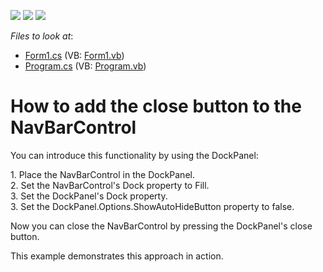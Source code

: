 <!-- default badges list -->
![](https://img.shields.io/endpoint?url=https://codecentral.devexpress.com/api/v1/VersionRange/128633259/13.1.4%2B)
[![](https://img.shields.io/badge/Open_in_DevExpress_Support_Center-FF7200?style=flat-square&logo=DevExpress&logoColor=white)](https://supportcenter.devexpress.com/ticket/details/E2063)
[![](https://img.shields.io/badge/📖_How_to_use_DevExpress_Examples-e9f6fc?style=flat-square)](https://docs.devexpress.com/GeneralInformation/403183)
<!-- default badges end -->
<!-- default file list -->
*Files to look at*:

* [Form1.cs](./CS/WindowsApplication104/Form1.cs) (VB: [Form1.vb](./VB/WindowsApplication104/Form1.vb))
* [Program.cs](./CS/WindowsApplication104/Program.cs) (VB: [Program.vb](./VB/WindowsApplication104/Program.vb))
<!-- default file list end -->
# How to add the close button to the NavBarControl


<p>You can introduce this functionality by using the DockPanel:</p><p>1. Place the NavBarControl in the DockPanel.<br />
2. Set the NavBarControl's Dock property to Fill.<br />
3. Set the DockPanel's Dock property.<br />
3. Set the DockPanel.Options.ShowAutoHideButton property to false.</p><p>Now you can close the NavBarControl by pressing the DockPanel's close button.</p><p>This example demonstrates this approach in action.</p>

<br/>


